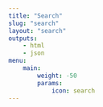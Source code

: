 ```yaml
---
title: "Search"
slug: "search"
layout: "search"
outputs:
    - html
    - json
menu:
    main:
        weight: -50
        params: 
            icon: search
---
```

